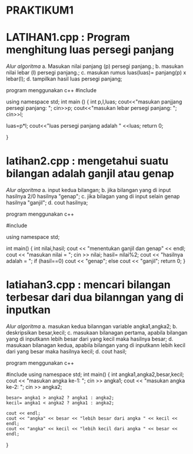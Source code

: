 # PRAKTIKUM1

# LATIHAN1.cpp : Program menghitung luas persegi panjang

*Alur algoritma*
a. Masukan nilai panjang (p) persegi panjang.;
b. masukan nilai lebar (l) persegi panjang.;
c. masukan rumus luas(luas)= panjang(p) x lebar(l);
d. tampilkan hasil luas persegi panjang;

program menggunakan c++
#include <iostream>

using namespace std;
int main ()
{
    int p,l,luas;
cout<<"masukan panjjang persegi panjang: ";
cin>>p;
cout<<"masukan lebar persegi panjang: ";
cin>>l;

luas=p*l;
cout<<"luas persegi panjang adalah " <<luas;
return 0;

}

# latihan2.cpp : mengetahui suatu bilangan adalah ganjil atau genap

*Alur algoritma*
a. input kedua bilangan;
b. jika bilangan yang di input hasilnya 2/0 hasilnya "genap";
c. jika bilagan yang di input selain genap hasilnya "ganjil";
d. cout hasilnya;

program menggunakan c++

#include <iostream>

using namespace std;

int main()
{
    int nilai,hasil;
    cout << "menentukan ganjil dan genap" << endl;
    cout << "masukan nilai = ";
    cin >> nilai;
    hasil= nilai%2;
    cout << "hasilnya adalah = ";
    if (hasil==0)
        cout << "genap";
    else
        cout << "ganjil";
        return 0;
}

# latiahan3.cpp : mencari bilangan terbesar dari dua bilanngan yang di inputkan

*Alur algoritma*
a. masukan kedua bilanngan variable angka1,angka2; 
b. deskripsikan besar,kecil;
c. masukaan bilanagan pertama, apabila bilangan yang di inputkann lebih besar dari yang kecil maka hasilnya besar;
d. masukaan bilanagan kedua, apabila bilangan yang di inputkann lebih kecil dari yang besar maka hasilnya kecil;
d. cout hasil;

program menggunakan c++

#include <iostream>
using namespace std;
int main()
{
    int angka1,angka2,besar,kecil;
    cout << "masukan angka ke-1: ";
    cin >> angka1;
    cout << "masukan angka ke-2: ";
    cin >> angka2;

    besar= angka1 > angka2 ? angka1 : angka2;
    kecil= angka1 < angka2 ? angka1 : angka2;

    cout << endl;
    cout << "angka" << besar << "lebih besar dari angka " << kecil << endl;
    cout << "angka" << kecil << "lebih kecil dari angka " << besar << endl;
}


